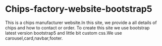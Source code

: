 # Chips-factory-website-bootstrap5
This is a chips manufacturer website.In this site, we provide a all details of chips and how to contact or order. 
To create this site we use bootstrap latest version bootstrap5 and little bit custom css.We use carousel,card,navbar,footer.
